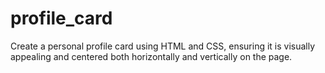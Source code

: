 # profile_card
Create a personal profile card using HTML and CSS, ensuring it is visually appealing and centered both horizontally and vertically on the page.
